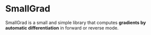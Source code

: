 # SmallGrad

SmallGrad is a small and simple library that computes **gradients by automatic differentiation** in forward or reverse mode.

